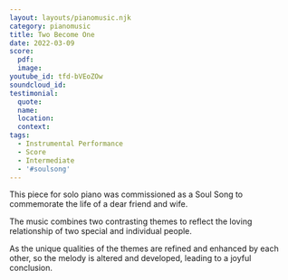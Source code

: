 ```yaml
---
layout: layouts/pianomusic.njk
category: pianomusic
title: Two Become One
date: 2022-03-09
score:
  pdf: 
  image: 
youtube_id: tfd-bVEoZOw
soundcloud_id:
testimonial:
  quote: 
  name: 
  location: 
  context: 
tags:
  - Instrumental Performance
  - Score
  - Intermediate
  - '#soulsong'
---
```


This piece for solo piano was commissioned as a Soul Song to commemorate the life of a dear friend and wife.

The music combines two contrasting themes to reflect the loving relationship of two special and individual people.

As the unique qualities of the themes are refined and enhanced by each other, so the melody is altered and developed, leading to a joyful conclusion.